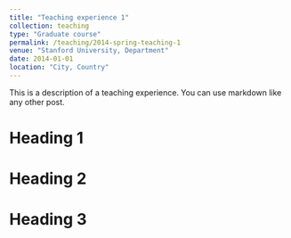 ```yaml
---
title: "Teaching experience 1"
collection: teaching
type: "Graduate course"
permalink: /teaching/2014-spring-teaching-1
venue: "Stanford University, Department"
date: 2014-01-01
location: "City, Country"
---
```


This is a description of a teaching experience. You can use markdown like any other post.

Heading 1
======

Heading 2
======

Heading 3
======